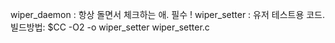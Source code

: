 wiper_daemon : 항상 돌면서 체크하는 애. 필수 !
wiper_setter : 유저 테스트용 코드. 빌드방법: $CC -O2 -o wiper_setter wiper_setter.c
